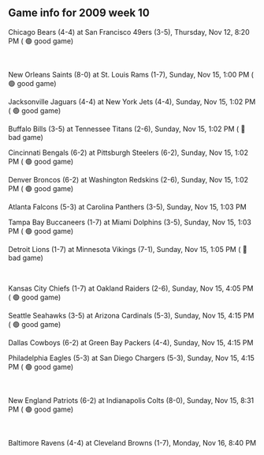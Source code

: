 ## Game info for 2009 week 10
Chicago Bears (4-4) at San Francisco 49ers (3-5), Thursday, Nov 12, 8:20 PM (	:green_circle: good game)


<br/>

New Orleans Saints (8-0) at St. Louis Rams (1-7), Sunday, Nov 15, 1:00 PM (	:green_circle: good game)

Jacksonville Jaguars (4-4) at New York Jets (4-4), Sunday, Nov 15, 1:02 PM (	:green_circle: good game)

Buffalo Bills (3-5) at Tennessee Titans (2-6), Sunday, Nov 15, 1:02 PM (	:red_circle: bad game)

Cincinnati Bengals (6-2) at Pittsburgh Steelers (6-2), Sunday, Nov 15, 1:02 PM (	:green_circle: good game)

Denver Broncos (6-2) at Washington Redskins (2-6), Sunday, Nov 15, 1:02 PM (	:green_circle: good game)

Atlanta Falcons (5-3) at Carolina Panthers (3-5), Sunday, Nov 15, 1:03 PM

Tampa Bay Buccaneers (1-7) at Miami Dolphins (3-5), Sunday, Nov 15, 1:03 PM (	:green_circle: good game)

Detroit Lions (1-7) at Minnesota Vikings (7-1), Sunday, Nov 15, 1:05 PM (	:red_circle: bad game)


<br/>

Kansas City Chiefs (1-7) at Oakland Raiders (2-6), Sunday, Nov 15, 4:05 PM (	:green_circle: good game)

Seattle Seahawks (3-5) at Arizona Cardinals (5-3), Sunday, Nov 15, 4:15 PM (	:green_circle: good game)

Dallas Cowboys (6-2) at Green Bay Packers (4-4), Sunday, Nov 15, 4:15 PM

Philadelphia Eagles (5-3) at San Diego Chargers (5-3), Sunday, Nov 15, 4:15 PM (	:green_circle: good game)


<br/>

New England Patriots (6-2) at Indianapolis Colts (8-0), Sunday, Nov 15, 8:31 PM (	:green_circle: good game)


<br/>

Baltimore Ravens (4-4) at Cleveland Browns (1-7), Monday, Nov 16, 8:40 PM

